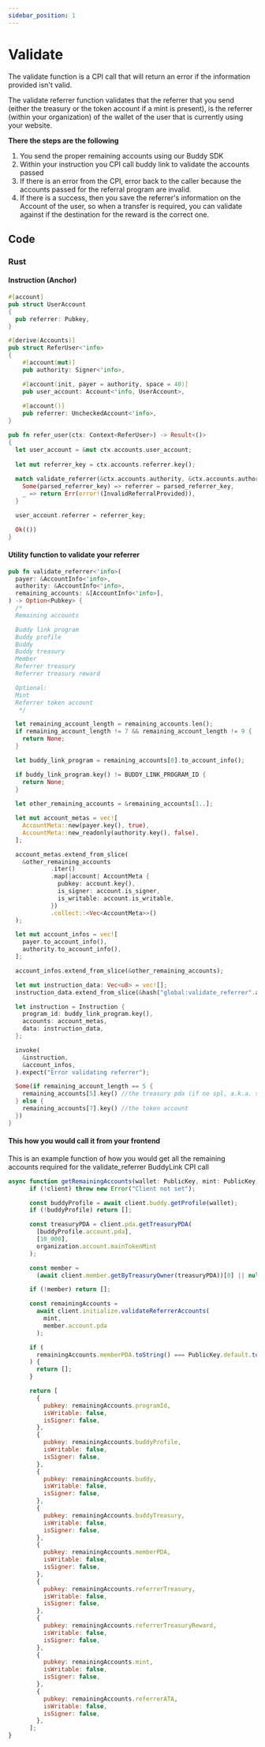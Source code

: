 ```yaml
---
sidebar_position: 1
---
```


# Validate

The validate function is a CPI call that will return an error if the information provided isn't valid.

The validate referrer function validates that the referrer that you send (either the treasury or the token account if a mint is present), is the referrer (within your organization) of the wallet of the user that is currently using your website.

**There the steps are the following**
1. You send the proper remaining accounts using our Buddy SDK
2. Within your instruction you CPI call buddy link to validate the accounts passed
3. If there is an error from the CPI, error back to the caller because the accounts passed for the referral program are invalid.
4. If there is a success, then you save the referrer's information on the Account of the user, so when a transfer is required, you can validate against if the destination for the reward is the correct one.

## Code

### Rust

#### Instruction (Anchor)
```rust
#[account]
pub struct UserAccount
{
  pub referrer: Pubkey,
}

#[derive(Accounts)]
pub struct ReferUser<'info>
{
    #[account(mut)]
    pub authority: Signer<'info>,

    #[account(init, payer = authority, space = 40)]
    pub user_account: Account<'info, UserAccount>,
  
    #[account()]
    pub referrer: UncheckedAccount<'info>,
}

pub fn refer_user(ctx: Context<ReferUser>) -> Result<()>
{
  let user_account = &mut ctx.accounts.user_account;
  
  let mut referrer_key = ctx.accounts.referrer.key();
  
  match validate_referrer(&ctx.accounts.authority, &ctx.accounts.authority, &ctx.remaining_accounts) {
    Some(parsed_referrer_key) => referrer = parsed_referrer_key,
    _ => return Err(error!(InvalidReferralProvided)),
  }

  user_account.referrer = referrer_key;

  Ok(())
}

```

#### Utility function to validate your referrer
```rust
pub fn validate_referrer<'info>(
  payer: &AccountInfo<'info>,
  authority: &AccountInfo<'info>,
  remaining_accounts: &[AccountInfo<'info>],
) -> Option<Pubkey> {
  /*
  Remaining accounts

  Buddy link program
  Buddy profile
  Buddy
  Buddy treasury
  Member
  Referrer treasury
  Referrer treasury reward

  Optional:
  Mint
  Referrer token account
   */

  let remaining_account_length = remaining_accounts.len();
  if remaining_account_length != 7 && remaining_account_length != 9 {
    return None;
  }

  let buddy_link_program = remaining_accounts[0].to_account_info();

  if buddy_link_program.key() != BUDDY_LINK_PROGRAM_ID {
    return None;
  }
  
  let other_remaining_accounts = &remaining_accounts[1..];

  let mut account_metas = vec![
    AccountMeta::new(payer.key(), true),
    AccountMeta::new_readonly(authority.key(), false),
  ];

  account_metas.extend_from_slice(
    &other_remaining_accounts
            .iter()
            .map(|account| AccountMeta {
              pubkey: account.key(),
              is_signer: account.is_signer,
              is_writable: account.is_writable,
            })
            .collect::<Vec<AccountMeta>>()
  );

  let mut account_infos = vec![
    payer.to_account_info(),
    authority.to_account_info(),
  ];

  account_infos.extend_from_slice(&other_remaining_accounts);

  let mut instruction_data: Vec<u8> = vec![];
  instruction_data.extend_from_slice(&hash("global:validate_referrer".as_bytes()).to_bytes()[..8]);

  let instruction = Instruction {
    program_id: buddy_link_program.key(),
    accounts: account_metas,
    data: instruction_data,
  };

  invoke(
    &instruction,
    &account_infos,
  ).expect("Error validating referrer");

  Some(if remaining_account_length == 5 {
    remaining_accounts[5].key() //the treasury pda (if no spl, a.k.a. sol)
  } else {
    remaining_accounts[7].key() //the token account
  })
}
```

#### This how you would call it from your frontend

This is an example function of how you would get all the remaining accounts required for the validate_referrer BuddyLink CPI call

```javascript
async function getRemainingAccounts(wallet: PublicKey, mint: PublicKey) {
      if (!client) throw new Error("Client not set");

      const buddyProfile = await client.buddy.getProfile(wallet);
      if (!buddyProfile) return [];

      const treasuryPDA = client.pda.getTreasuryPDA(
        [buddyProfile.account.pda],
        [10_000],
        organization.account.mainTokenMint
      );

      const member =
        (await client.member.getByTreasuryOwner(treasuryPDA))[0] || null;

      if (!member) return [];

      const remainingAccounts =
        await client.initialize.validateReferrerAccounts(
          mint,
          member.account.pda
        );

      if (
        remainingAccounts.memberPDA.toString() === PublicKey.default.toString()
      ) {
        return [];
      }

      return [
        {
          pubkey: remainingAccounts.programId,
          isWritable: false,
          isSigner: false,
        },
        {
          pubkey: remainingAccounts.buddyProfile,
          isWritable: false,
          isSigner: false,
        },
        {
          pubkey: remainingAccounts.buddy,
          isWritable: false,
          isSigner: false,
        },
        {
          pubkey: remainingAccounts.buddyTreasury,
          isWritable: false,
          isSigner: false,
        },
        {
          pubkey: remainingAccounts.memberPDA,
          isWritable: false,
          isSigner: false,
        },
        {
          pubkey: remainingAccounts.referrerTreasury,
          isWritable: false,
          isSigner: false,
        },
        {
          pubkey: remainingAccounts.referrerTreasuryReward,
          isWritable: false,
          isSigner: false,
        },
        {
          pubkey: remainingAccounts.mint,
          isWritable: false,
          isSigner: false,
        },
        {
          pubkey: remainingAccounts.referrerATA,
          isWritable: false,
          isSigner: false,
        },
      ];
}
```